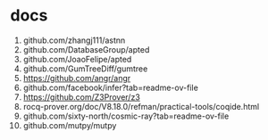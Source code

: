 # docs

1. github.com/zhangj111/astnn
2. github.com/DatabaseGroup/apted
3. github.com/JoaoFelipe/apted
4. github.com/GumTreeDiff/gumtree
5. https://github.com/angr/angr
6. github.com/facebook/infer?tab=readme-ov-file
7. https://github.com/Z3Prover/z3
8. rocq-prover.org/doc/V8.18.0/refman/practical-tools/coqide.html
9. github.com/sixty-north/cosmic-ray?tab=readme-ov-file
10. github.com/mutpy/mutpy
